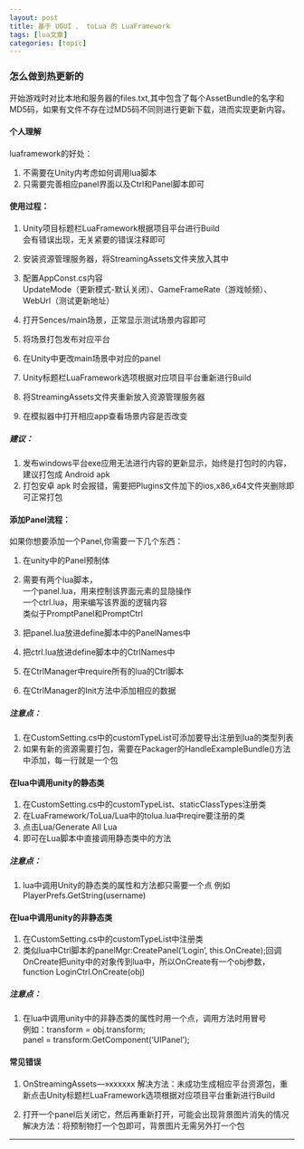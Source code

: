 ```yaml
---
layout: post
title: 基于 UGUI 、 toLua 的 LuaFramework  
tags: [lua文章]
categories: [topic]
---
```

### 怎么做到热更新的

开始游戏时对比本地和服务器的files.txt,其中包含了每个AssetBundle的名字和MD5码，如果有文件不存在过MD5码不同则进行更新下载，进而实现更新内容。

#### 个人理解

luaframework的好处：

  1. 不需要在Unity内考虑如何调用lua脚本
  2. 只需要完善相应panel界面以及Ctrl和Panel脚本即可

#### 使用过程：

  1. Unity项目标题栏LuaFramework根据项目平台进行Build  
会有错误出现，无关紧要的错误注释即可

  2. 安装资源管理服务器，将StreamingAssets文件夹放入其中
  3. 配置AppConst.cs内容  
UpdateMode（更新模式-默认关闭）、GameFrameRate（游戏帧频）、WebUrl（测试更新地址）

  4. 打开Sences/main场景，正常显示测试场景内容即可
  5. 将场景打包发布对应平台
  6. 在Unity中更改main场景中对应的panel
  7. Unity标题栏LuaFramework选项根据对应项目平台重新进行Build
  8. 将StreamingAssets文件夹重新放入资源管理服务器
  9. 在模拟器中打开相应app查看场景内容是否改变

##### 建议：

  1. 发布windows平台exe应用无法进行内容的更新显示，始终是打包时的内容，建议打包成 Android apk
  2. 打包安卓 apk 时会报错，需要把Plugins文件加下的ios,x86,x64文件夹删除即可正常打包

#### 添加Panel流程：

如果你想要添加一个Panel,你需要一下几个东西：

  1. 在unity中的Panel预制体
  2. 需要有两个lua脚本，  
一个panel.lua，用来控制该界面元素的显隐操作  
一个ctrl.lua，用来编写该界面的逻辑内容  
类似于PromptPanel和PromptCtrl

  3. 把panel.lua放进define脚本中的PanelNames中
  4. 把ctrl.lua放进define脚本中的CtrlNames中
  5. 在CtrlManager中require所有的lua的Ctrl脚本
  6. 在CtrlManager的Init方法中添加相应的数据

##### 注意点：

  1. 在CustomSetting.cs中的customTypeList可添加要导出注册到lua的类型列表
  2. 如果有新的资源需要打包，需要在Packager的HandleExampleBundle()方法中添加，每一行就是一个包

#### 在lua中调用unity的静态类

  1. 在CustomSetting.cs中的customTypeList、staticClassTypes注册类
  2. 在LuaFramework/ToLua/Lua中的tolua.lua中reqire要注册的类
  3. 点击Lua/Generate All Lua
  4. 即可在Lua脚本中直接调用静态类中的方法

##### 注意点：

  1. lua中调用Unity的静态类的属性和方法都只需要一个点 例如PlayerPrefs.GetString(username)

#### 在lua中调用unity的非静态类

  1. 在CustomSetting.cs中的customTypeList中注册类
  2. 类似lua中Ctrl脚本的panelMgr:CreatePanel(‘Login’, this.OnCreate);回调OnCreate把unity中的对象传到lua中，所以OnCreate有一个obj参数，function LoginCtrl.OnCreate(obj)

##### 注意点：

  1. 在lua中调用unity中的非静态类的属性时用一个点，调用方法时用冒号  
例如：transform = obj.transform;  
panel = transform:GetComponent(‘UIPanel’);

#### 常见错误

  1. OnStreamingAssets—»xxxxxx 解决方法：未成功生成相应平台资源包，重新点击Unity标题栏LuaFramework选项根据对应项目平台重新进行Build

  2. 打开一个panel后关闭它，然后再重新打开，可能会出现背景图片消失的情况 解决方法：将预制物打一个包即可，背景图片无需另外打一个包

* * *